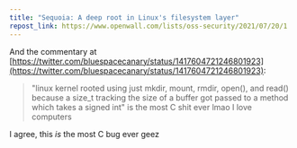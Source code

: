```yaml
---
title: "Sequoia: A deep root in Linux's filesystem layer"
repost_link: https://www.openwall.com/lists/oss-security/2021/07/20/1
---
```


And the commentary at [https://twitter.com/bluespacecanary/status/1417604721246801923](https://twitter.com/bluespacecanary/status/1417604721246801923):

> "linux kernel rooted using just mkdir, mount, rmdir, open(), and read() because a size_t tracking the size of a buffer got passed to a method which takes a signed int" is the most C shit ever lmao I love computers

I agree, this _is_ the most C bug ever geez
